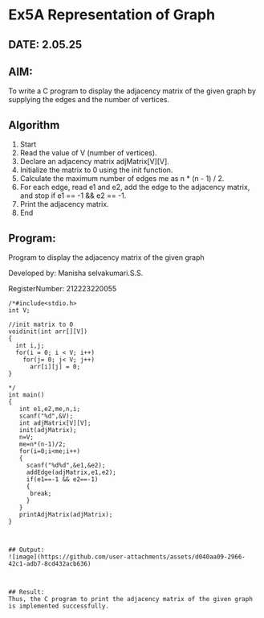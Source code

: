 # Ex5A Representation of Graph
## DATE: 2.05.25
## AIM:
To write a C program to display the adjacency matrix of the given graph by supplying the edges and the number of vertices.

## Algorithm
1.	Start
2.	Read the value of V (number of vertices).
3.	Declare an adjacency matrix adjMatrix[V][V].
4.	Initialize the matrix to 0 using the init function.
5.	Calculate the maximum number of edges me as n * (n - 1) / 2.
6.	For each edge, read e1 and e2, add the edge to the adjacency matrix, and stop if e1 == -1 && e2 == -1.
7.	Print the adjacency matrix.
8.	End


## Program:

Program to display the adjacency matrix of the given graph

Developed by: Manisha selvakumari.S.S.

RegisterNumber: 212223220055  

```
/*#include<stdio.h>
int V;

//init matrix to 0
voidinit(int arr[][V])
{
  int i,j;
  for(i = 0; i < V; i++)
    for(j= 0; j< V; j++)
      arr[i][j] = 0;
}

*/
int main()
{
   int e1,e2,me,n,i;
   scanf("%d",&V);
   int adjMatrix[V][V];
   init(adjMatrix);
   n=V;
   me=n*(n-1)/2;
   for(i=0;i<me;i++)
   {
     scanf("%d%d",&e1,&e2);
     addEdge(adjMatrix,e1,e2);
     if(e1==-1 && e2==-1)
     {
      break;
     }
   }
   printAdjMatrix(adjMatrix);
}



## Output:
![image](https://github.com/user-attachments/assets/d040aa09-2966-42c1-adb7-8cd432acb636)



## Result:
Thus, the C program to print the adjacency matrix of the given graph is implemented successfully.
